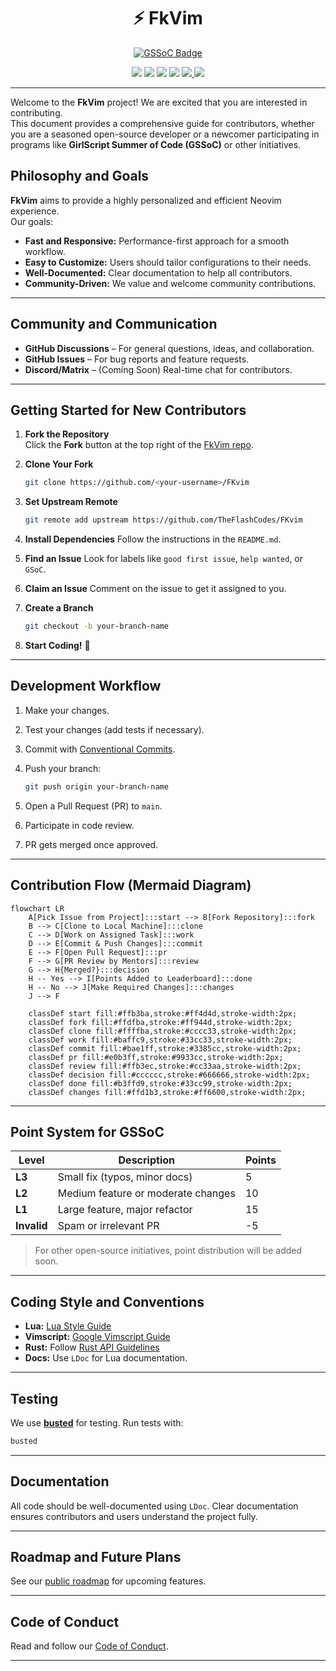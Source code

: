 
<h1 align="center">⚡ FkVim</h1>

<p align="center">
<a href="https://gssoc.girlscript.tech/">
  <img src="https://img.shields.io/badge/GirlScript%20Summer%20of%20Code-Open%20Source%20Program-pink.svg?style=for-the-badge&logo=github" alt="GSSoC Badge"/>
</a>
</p>

<p align="center">
  <img src="https://img.shields.io/badge/Powered%20by-Open%20Source-blue.svg?style=for-the-badge&logo=open-source-initiative" />
  <img src="https://img.shields.io/badge/Lua-2C2D72?style=for-the-badge&logo=lua&logoColor=white" />
  <img src="https://img.shields.io/badge/Vimscript-019733?style=for-the-badge&logo=vim&logoColor=white" />
  <img src="https://img.shields.io/badge/Rust-000000?style=for-the-badge&logo=rust&logoColor=white" />
  <a href="https://github.com/TheFlashCodes/FKvim">
    <img src="https://img.shields.io/github/stars/TheFlashCodes/FKvim?style=for-the-badge" />
  </a>
  <a href="https://gssoc.girlscript.tech/">
    <img src="https://img.shields.io/badge/Join-Now-orange.svg?style=for-the-badge" />
  </a>
</p>

---

Welcome to the **FkVim** project! We are excited that you are interested in contributing.  
This document provides a comprehensive guide for contributors, whether you are a seasoned open-source developer or a newcomer participating in programs like **GirlScript Summer of Code (GSSoC)** or other initiatives.

## Philosophy and Goals

**FkVim** aims to provide a highly personalized and efficient Neovim experience.  
Our goals:

- **Fast and Responsive:** Performance-first approach for a smooth workflow.  
- **Easy to Customize:** Users should tailor configurations to their needs.  
- **Well-Documented:** Clear documentation to help all contributors.  
- **Community-Driven:** We value and welcome community contributions.  

---

## Community and Communication

- **GitHub Discussions** – For general questions, ideas, and collaboration.  
- **GitHub Issues** – For bug reports and feature requests.  
- **Discord/Matrix** – (Coming Soon) Real-time chat for contributors.  

---

## Getting Started for New Contributors

1. **Fork the Repository**  
   Click the **Fork** button at the top right of the [FkVim repo](https://github.com/TheFlashCodes/FKvim).  

2. **Clone Your Fork**  
   ```bash
   git clone https://github.com/<your-username>/FKvim
   ```



3. **Set Upstream Remote**

   ```bash
   git remote add upstream https://github.com/TheFlashCodes/FKvim
   ```

4. **Install Dependencies**
   Follow the instructions in the `README.md`.

5. **Find an Issue**
   Look for labels like `good first issue`, `help wanted`, or `GSoC`.

6. **Claim an Issue**
   Comment on the issue to get it assigned to you.

7. **Create a Branch**

   ```bash
   git checkout -b your-branch-name
   ```

8. **Start Coding!** 🚀

---

## Development Workflow

1. Make your changes.
2. Test your changes (add tests if necessary).
3. Commit with [Conventional Commits](https://www.conventionalcommits.org/en/v1.0.0/).
4. Push your branch:

   ```bash
   git push origin your-branch-name
   ```
5. Open a Pull Request (PR) to `main`.
6. Participate in code review.
7. PR gets merged once approved.

---

## Contribution Flow (Mermaid Diagram)

```mermaid
flowchart LR
    A[Pick Issue from Project]:::start --> B[Fork Repository]:::fork
    B --> C[Clone to Local Machine]:::clone
    C --> D[Work on Assigned Task]:::work
    D --> E[Commit & Push Changes]:::commit
    E --> F[Open Pull Request]:::pr
    F --> G[PR Review by Mentors]:::review
    G --> H{Merged?}:::decision
    H -- Yes --> I[Points Added to Leaderboard]:::done
    H -- No --> J[Make Required Changes]:::changes
    J --> F

    classDef start fill:#ffb3ba,stroke:#ff4d4d,stroke-width:2px;
    classDef fork fill:#ffdfba,stroke:#ff944d,stroke-width:2px;
    classDef clone fill:#ffffba,stroke:#cccc33,stroke-width:2px;
    classDef work fill:#baffc9,stroke:#33cc33,stroke-width:2px;
    classDef commit fill:#bae1ff,stroke:#3385cc,stroke-width:2px;
    classDef pr fill:#e0b3ff,stroke:#9933cc,stroke-width:2px;
    classDef review fill:#ffb3ec,stroke:#cc33aa,stroke-width:2px;
    classDef decision fill:#cccccc,stroke:#666666,stroke-width:2px;
    classDef done fill:#b3ffd9,stroke:#33cc99,stroke-width:2px;
    classDef changes fill:#ffd1b3,stroke:#ff6600,stroke-width:2px;
```

---

## Point System for GSSoC

| **Level**   | **Description**                    | **Points** |
| ----------- | ---------------------------------- | ---------- |
| **L3**      | Small fix (typos, minor docs)      | 5          |
| **L2**      | Medium feature or moderate changes | 10         |
| **L1**      | Large feature, major refactor      | 15         |
| **Invalid** | Spam or irrelevant PR              | -5         |

> For other open-source initiatives, point distribution will be added soon.

---

## Coding Style and Conventions

* **Lua:** [Lua Style Guide](https://roblox.github.io/lua-style-guide/)
* **Vimscript:** [Google Vimscript Guide](https://google.github.io/styleguide/vimscriptguide.xml)
* **Rust:** Follow [Rust API Guidelines](https://rust-lang.github.io/api-guidelines/)
* **Docs:** Use `LDoc` for Lua documentation.

---

## Testing

We use **[busted](https://lunarmodules.github.io/busted/)** for testing.
Run tests with:

```bash
busted
```

---

## Documentation

All code should be well-documented using `LDoc`.
Clear documentation ensures contributors and users understand the project fully.

---

## Roadmap and Future Plans

See our [public roadmap](https://github.com/TheFlashCodes/FKvim/projects) for upcoming features.

---

## Code of Conduct

Read and follow our [Code of Conduct](https://github.com/TheFlashCodes/FKvim/blob/main/CODE_OF_CONDUCT.md).

---

